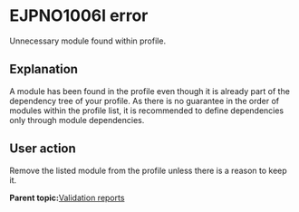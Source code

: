 # EJPNO1006I error

Unnecessary module found within profile.

## Explanation

A module has been found in the profile even though it is already part of the dependency tree of your profile. As there is no guarantee in the order of modules within the profile list, it is recommended to define dependencies only through module dependencies.

## User action

Remove the listed module from the profile unless there is a reason to keep it.

**Parent topic:**[Validation reports](../dev-theme/themopt_an_val_reports.md)

